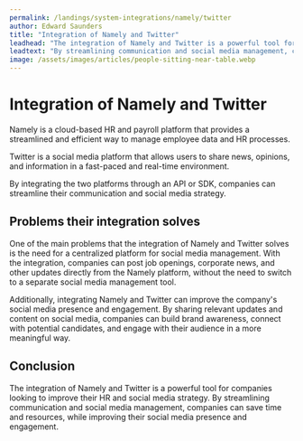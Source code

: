 ```yaml
---
permalink: /landings/system-integrations/namely/twitter
author: Edward Saunders
title: "Integration of Namely and Twitter"
leadhead: "The integration of Namely and Twitter is a powerful tool for companies looking to improve their HR and social media strategy"
leadtext: "By streamlining communication and social media management, companies can save time and resources, while improving their social media presence and engagement."
image: /assets/images/articles/people-sitting-near-table.webp
---
```

<div class="arttext">    <h1>Integration of Namely and Twitter</h1>
    <p>Namely is a cloud-based HR and payroll platform that provides a streamlined and efficient way to manage employee data and HR processes.</p>
    <p>Twitter is a social media platform that allows users to share news, opinions, and information in a fast-paced and real-time environment.</p>
    <p>By integrating the two platforms through an API or SDK, companies can streamline their communication and social media strategy.</p>
    <h2>Problems their integration solves</h2>
    <p>One of the main problems that the integration of Namely and Twitter solves is the need for a centralized platform for social media management. With the integration, companies can post job openings, corporate news, and other updates directly from the Namely platform, without the need to switch to a separate social media management tool.</p>
    <p>Additionally, integrating Namely and Twitter can improve the company's social media presence and engagement. By sharing relevant updates and content on social media, companies can build brand awareness, connect with potential candidates, and engage with their audience in a more meaningful way.</p>
    <h2>Conclusion</h2>
    <p>The integration of Namely and Twitter is a powerful tool for companies looking to improve their HR and social media strategy. By streamlining communication and social media management, companies can save time and resources, while improving their social media presence and engagement.</p>
</div>